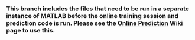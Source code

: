 ### This branch includes the files that need to be run in a separate instance of MATLAB before the online training session and prediction code is run. Please see the <a href="https://github.com/faheemersh/Senior_Design_Dry_EEG_BCI/wiki/Online-Prediction">Online Prediction</a> Wiki page to use this.

